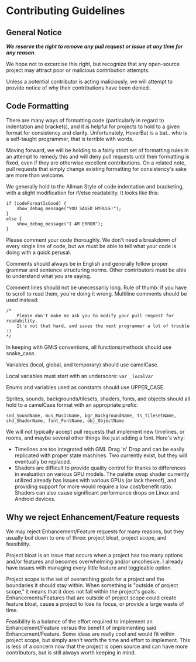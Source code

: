 # Contributing Guidelines
## General Notice
***We reserve the right to remove any pull request or issue at any time for any reason.***

We hope not to excercise this right, but recognize that any open-source project may attract poor or malicious contribution attempts.

Unless a potential contributor is acting maliciously, we will attempt to provide notice of why their contributions have been denied.
## Code Formatting
There are many ways of formatting code (particularly in regard to indentation and brackets), and it is helpful for projects to hold to a given format for consistency and clarity. Unfortunately, HoverBat is a bat.. who is a self-taught programmer, that is terrible with words.

Moving forward, we will be holding to a fairly strict set of formatting rules in an attempt to remedy this and will deny pull requests until their formatting is fixed, even if they are otherwise excellent contributions. On a related note, pull requests that simply change existing formatting for consistency's sake are more than welcome.

We generally hold to the Allman Style of code indentation and bracketing, with a slight modification for if/else readability. It looks like this:
```
if (codeFormatIsGood) {
    show_debug_message("YOU SAVED HYRULE!");
} 
else {
    show_debug_message("I AM ERROR");
}
```
Please comment your code thoroughly. We don't need a breakdown of every single line of code, but we must be able to tell what your code is doing with a quick perusal.

Comments should always be in English and generally follow proper grammar and sentence structuring norms. Other contributors must be able to understand what you are saying.

Comment lines should not be unecessarily long. Rule of thumb: if you have to scroll to read them, you're doing it wrong. Multiline comments should be used instead:
```
/*
    Please don't make me ask you to modify your pull request for readability.
    It's not that hard, and saves the next programmer a lot of trouble :)
*/
```
In keeping with GM:S conventions, all functions/methods should use snake_case.

Variables (local, global, and temporary) should use camelCase.

Local variables must start with an underscore: `var _localVar`

Enums and variables used as constants should use UPPER_CASE.

Sprites, sounds, backgrounds/tilesets, shaders, fonts, and objects should all hold to a camelCase format with an appropriate prefix:
```
snd_SoundName, mus_MusicName, bgr_BackgroundName, ts_TilesetName, shd_ShaderName, font_FontName, obj_ObjectName
```
We will not typically accept pull requests that implement new timelines, or rooms, and maybe several other things like just adding a font. Here's why:
* Timelines are too integrated with GML Drag 'n' Drop and can be easily replicated with proper state machines. Two currently exist, but they will eventually be replaced.
* Shaders are difficult to provide quality control for thanks to differences in evaluation on various GPU models. The palette swap shader currently utilized already has issues with various GPUs (or lack thereof), and providing support for more would require a low cost/benefit ratio. Shaders can also cause significant performance drops on Linux and Android devices.
## Why we reject Enhancement/Feature requests
We may reject Enhancement/Feature requests for many reasons, but they usually boil down to one of three: project bloat, project scope, and feasibility.

Project bloat is an issue that occurs when a project has too many options and/or features and becomes overwhelming and/or uncohesive. I already have issues with managing every little feature and toggleable option.

Project scope is the set of overarching goals for a project and the boundaries it should stay within. When something is "outside of project scope," it means that it does not fall within the project's goals. Enhancements/Features that are outside of project scope could create feature bloat, cause a project to lose its focus, or provide a large waste of time.

Feasibility is a balance of the effort required to implement an Enhancement/Feature versus the benefit of implementing said Enhancement/Feature. Some ideas are really cool and would fit within project scope, but simply aren't worth the time and effort to implement. This is less of a concern now that the project is open source and can have more contributors, but is still always worth keeping in mind.

